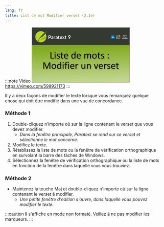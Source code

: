 ```yaml
---
lang: fr
title: List de mot Modifier verset (2.1e)
---
```


:::note Video
[![ ](../../media/2.1e.png)](https://vimeo.com/598921173)  
https://vimeo.com/598921173
:::

Il y a deux façons de modifier le texte lorsque vous remarquez quelque chose qui doit être modifié dans une vue de concordance.

### Méthode 1

1. Double-cliquez n'importe où sur la ligne contenant le verset que vous devez modifier.
    -  *Dans la fenêtre principale, Paratext se rend sur ce verset et sélectionne le mot concerné*.
1.  Modifiez le texte.
1.  Rétablissez la liste de mots ou la fenêtre de vérification orthographique en survolant la barre des tâches de Windows.
1.  Sélectionnez la fenêtre de vérification orthographique ou la liste de mots en fonction de la fenêtre dans laquelle vous vous trouviez.

### Méthode 2

-  Maintenez la touche Maj et double-cliquez n'importe où sur la ligne contenant le verset à modifier.  
   -  *Une petite fenêtre d'édition s'ouvre, dans laquelle vous pouvez modifier le texte*.



:::caution
Il s'affiche en mode non formaté. Veillez à ne pas modifier les marqueurs.
:::